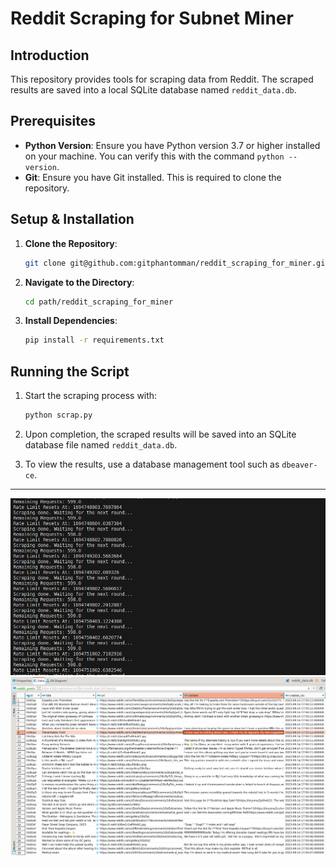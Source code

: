 # Reddit Scraping for Subnet Miner

## Introduction

This repository provides tools for scraping data from Reddit. The scraped results are saved into a local SQLite database named `reddit_data.db`.

## Prerequisites

- **Python Version**: Ensure you have Python version 3.7 or higher installed on your machine. You can verify this with the command `python --version`.
- **Git**: Ensure you have Git installed. This is required to clone the repository.

## Setup & Installation

1. **Clone the Repository**: 
   ```bash
   git clone git@github.com:gitphantomman/reddit_scraping_for_miner.git
   ```

2. **Navigate to the Directory**: 
   ```bash
   cd path/reddit_scraping_for_miner
   ```

3. **Install Dependencies**:
   ```bash
   pip install -r requirements.txt
   ```

## Running the Script

1. Start the scraping process with:
   ```bash
   python scrap.py
   ```

2. Upon completion, the scraped results will be saved into an SQLite database file named `reddit_data.db`.

3. To view the results, use a database management tool such as `dbeaver-ce`.

---
![Alt text](./docs/image-1.png)
![Alt text](./docs/image.png)